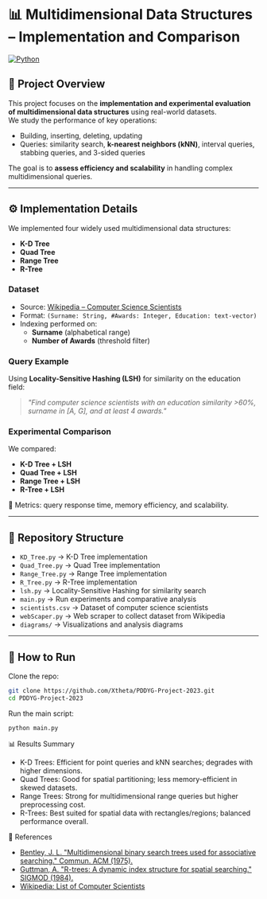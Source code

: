 # 📊 Multidimensional Data Structures – Implementation and Comparison

[![Python](https://img.shields.io/badge/Python-3.10+-blue)](https://www.python.org/)

## 📌 Project Overview
This project focuses on the **implementation and experimental evaluation of multidimensional data structures** using real-world datasets.  
We study the performance of key operations:  
- Building, inserting, deleting, updating  
- Queries: similarity search, **k-nearest neighbors (kNN)**, interval queries, stabbing queries, and 3-sided queries  

The goal is to **assess efficiency and scalability** in handling complex multidimensional queries.

---

## ⚙️ Implementation Details
We implemented four widely used multidimensional data structures:
- **K-D Tree**
- **Quad Tree**
- **Range Tree**
- **R-Tree**

### Dataset
- Source: [Wikipedia – Computer Science Scientists](https://en.wikipedia.org/wiki/List_of_computer_scientists)  
- Format: `(Surname: String, #Awards: Integer, Education: text-vector)`  
- Indexing performed on:  
  - **Surname** (alphabetical range)  
  - **Number of Awards** (threshold filter)  

### Query Example
Using **Locality-Sensitive Hashing (LSH)** for similarity on the education field:  

> *"Find computer science scientists with an education similarity >60%, surname in [A, G], and at least 4 awards."*

### Experimental Comparison
We compared:
- **K-D Tree + LSH**  
- **Quad Tree + LSH**  
- **Range Tree + LSH**  
- **R-Tree + LSH**  

📌 Metrics: query response time, memory efficiency, and scalability.

---

## 📂 Repository Structure
- `KD_Tree.py` → K-D Tree implementation  
- `Quad_Tree.py` → Quad Tree implementation  
- `Range_Tree.py` → Range Tree implementation  
- `R_Tree.py` → R-Tree implementation  
- `lsh.py` → Locality-Sensitive Hashing for similarity search  
- `main.py` → Run experiments and comparative analysis  
- `scientists.csv` → Dataset of computer science scientists  
- `webScaper.py` → Web scraper to collect dataset from Wikipedia  
- `diagrams/` → Visualizations and analysis diagrams  

---

## 🚀 How to Run
Clone the repo:
```bash
git clone https://github.com/Xtheta/PDDYG-Project-2023.git
cd PDDYG-Project-2023
```

Run the main script:
```bash
python main.py
```

📊 Results Summary
- K-D Trees: Efficient for point queries and kNN searches; degrades with higher dimensions.
- Quad Trees: Good for spatial partitioning; less memory-efficient in skewed datasets.
- Range Trees: Strong for multidimensional range queries but higher preprocessing cost.
- R-Trees: Best suited for spatial data with rectangles/regions; balanced performance overall.

📖 References
- [Bentley, J. L. "Multidimensional binary search trees used for associative searching." Commun. ACM (1975).](https://dl.acm.org/doi/pdf/10.1145/361002.361007)
- [Guttman, A. "R-trees: A dynamic index structure for spatial searching." SIGMOD (1984).](https://dl.acm.org/doi/pdf/10.1145/971697.602266)
- [Wikipedia: List of Computer Scientists](https://en.wikipedia.org/wiki/List_of_computer_scientists)
